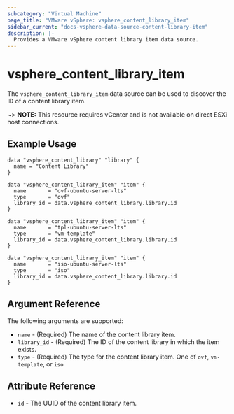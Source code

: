 ```yaml
---
subcategory: "Virtual Machine"
page_title: "VMware vSphere: vsphere_content_library_item"
sidebar_current: "docs-vsphere-data-source-content-library-item"
description: |-
  Provides a VMware vSphere content library item data source.
---
```


# vsphere_content_library_item

The `vsphere_content_library_item` data source can be used to discover the ID
of a content library item.

~> **NOTE:** This resource requires vCenter and is not available on direct ESXi
host connections.

## Example Usage

```hcl
data "vsphere_content_library" "library" {
  name = "Content Library"
}

data "vsphere_content_library_item" "item" {
  name       = "ovf-ubuntu-server-lts"
  type       = "ovf"
  library_id = data.vsphere_content_library.library.id
}

data "vsphere_content_library_item" "item" {
  name       = "tpl-ubuntu-server-lts"
  type       = "vm-template"
  library_id = data.vsphere_content_library.library.id
}

data "vsphere_content_library_item" "item" {
  name       = "iso-ubuntu-server-lts"
  type       = "iso"
  library_id = data.vsphere_content_library.library.id
}
```

## Argument Reference

The following arguments are supported:

* `name` - (Required) The name of the content library item.
* `library_id` - (Required) The ID of the content library in which the item
  exists.
* `type` - (Required) The type for the content library item. One of `ovf`,
  `vm-template`, or `iso`

## Attribute Reference

* `id` - The UUID of the content library item.
